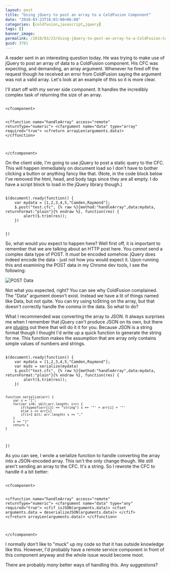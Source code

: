 ```yaml
---
layout: post
title: "Using jQuery to post an array to a ColdFusion Component"
date: "2010-03-23T16:03:00+06:00"
categories: [coldfusion,javascript,jquery]
tags: []
banner_image: 
permalink: /2010/03/23/Using-jQuery-to-post-an-array-to-a-ColdFusion-Component
guid: 3761
---
```


A reader sent in an interesting question today. He was trying to make use of jQuery to post an array of data to a ColdFusion component. His CFC was expecting, and demanding, an array argument. Whenever he fired off the request though he received an error from ColdFusion saying the argument was not a valid array. Let's look at an example of this so it is more clear.
<!--more-->
<p/>
I'll start off with my server side component. It handles the incredibly complex task of returning the size of an array. 
<p/>
<code>
&lt;cfcomponent&gt;

&lt;cffunction name="handleArray" access="remote" returnType="numeric"&gt;
	&lt;cfargument name="data" type="array" required="true"&gt;
	&lt;cfreturn arrayLen(arguments.data)&gt;
&lt;/cffunction&gt;

&lt;/cfcomponent&gt;
</code>
<p/>

On the client side, I'm going to use jQuery to post a static query to the CFC. This will happen immediately on document load so I don't have to bother clicking a button or anything fancy like that. (Note, in the code block below I've removed the html, head, and body tags since they are all empty. I do have a script block to load in the jQuery library though.)

<p/>

<code>
$(document).ready(function() {
	var mydata = [1,2,3,4,5,"Camden,Raymond"];
	$.post("test.cfc", {% raw %}{method:"handleArray",data:mydata, returnFormat:"plain"}{% endraw %}, function(res) {
		alert($.trim(res));
	})

})
</code>

<p/>

So, what would you expect to happen here? Well first off, it is important to remember that we are talking about an HTTP post here. You <i>cannot</i> send a complex data type of POST. It <i>must</i> be encoded somehow. jQuery does indeed encode the data - just not how you would expect it. Upon running this and examining the POST data in my Chrome dev tools, I see the following:

<p/>

<img src="https://static.raymondcamden.com/images/Screen shot 2010-03-23 at 2.39.13 PM.png" title="POST Data" />

<p/>

Not what you expected, right? You can see why ColdFusion complained. The "Data" argument doesn't exist. Instead we have a lit of things named like Data, but not quite. You can try using toString on the array, but that doesn't correctly handle the comma in the data. So what to do?

<p/>

What I recommended was converting the array to JSON. It always surprises me when I remember that jQuery can't produce JSON on its own, but there are <a href="http://code.google.com/p/jquery-json/">plugins</a> out there that will do it it for you. Because JSON is a string format though I thought I'd write up a quick function to generate the string for me. This function makes the assumption that are array only contains simple values of numbers and strings. 

<p/>

<code>
$(document).ready(function() {
	var mydata = [1,2,3,4,5,"Camden,Raymond"];
	var myds = serialize(mydata)
	$.post("test.cfc", {% raw %}{method:"handleArray",data:mydata, returnFormat:"plain"}{% endraw %}, function(res) {
		alert($.trim(res));
	})

	function serialize(arr) {
		var s = "[";
		for(var i=0; i&lt;arr.length; i++) {
			if(typeof(arr[i]) == "string") s += '"' + arr[i] + '"'
			else s += arr[i]
			if(i+1 &lt; arr.length) s += ","
		}	
		s += "]"
		return s
	}
})
</code>

<p/>

As you can see, I wrote a serialize function to handle converting the array into a JSON-encoded array. This isn't the only change though. We still aren't sending an array to the CFC. It's a string. So I rewrote the CFC to handle it a bit better:

<p/>

<code>
&lt;cfcomponent&gt;

&lt;cffunction name="handleArray" access="remote" returnType="numeric"&gt;
	&lt;cfargument name="data" type="any" required="true"&gt;
	&lt;cfif isJSON(arguments.data)&gt;
		&lt;cfset arguments.data  = deserializeJSON(arguments.data)&gt;
	&lt;/cfif&gt;
	&lt;cfreturn arrayLen(arguments.data)&gt;
&lt;/cffunction&gt;

&lt;/cfcomponent&gt;
</code>

<p/>

I normally don't like to "muck" up my code so that it has outside knowledge like this. However, I'd probably have a remote service component in front of this component anyway and the whole issue would become moot. 

<p/>

There are probably <i>many</i> better ways of handling this. Any suggestions?